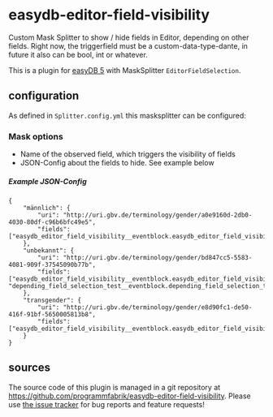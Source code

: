 # easydb-editor-field-visibility
Custom Mask Splitter to show / hide fields in Editor, depending on other fields. Right now, the triggerfield must be a custom-data-type-dante, in future it also can be bool, int or whatever.

This is a plugin for [easyDB 5](http://5.easydb.de/) with MaskSplitter `EditorFieldSelection`.

## configuration

As defined in `Splitter.config.yml` this masksplitter can be configured:
 
### Mask options

* Name of the observed field, which triggers the visibility of fields
* JSON-Config about the fields to hide. See example below

##### Example JSON-Config

~~~~
{
	"männlich": {
		"uri": "http://uri.gbv.de/terminology/gender/a0e9160d-2db0-4030-80df-c96b6bfc49e5",
		"fields": ["easydb_editor_field_visibility__eventblock.easydb_editor_field_visibility__eventblock__unterblock.unterfeld2"]
	},
	"unbekannt": {
		"uri": "http://uri.gbv.de/terminology/gender/bd847cc5-5583-4081-909f-37545090b77b",
		"fields": ["easydb_editor_field_visibility__eventblock.easydb_editor_field_visibility__eventblock__unterblock.unterfeld2", "depending_field_selection_test__eventblock.depending_field_selection_test__eventblock__unterblock.unterfeld3"]
	},
	"transgender": {
		"uri": "http://uri.gbv.de/terminology/gender/e8d90fc1-de50-416f-91bf-5650005813b8",
		"fields": ["easydb_editor_field_visibility__eventblock.easydb_editor_field_visibility__eventblock__unterblock.unterfeld3"]
	}
}
~~~~

## sources

The source code of this plugin is managed in a git repository at <https://github.com/programmfabrik/easydb-editor-field-visibility>. Please use [the issue tracker](https://github.com/programmfabrik/easydb-editor-field-visibility/issues) for bug reports and feature requests!
